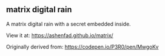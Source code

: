 ## matrix digital rain

A matrix digital rain with a secret embedded inside.

View it at: https://ashenfad.github.io/matrix/

Originally derived from: https://codepen.io/P3R0/pen/MwgoKv
